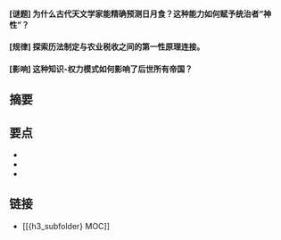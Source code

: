 #### [谜题] 为什么古代天文学家能精确预测日月食？这种能力如何赋予统治者“神性”？


#### [规律] 探索历法制定与农业税收之间的第一性原理连接。


#### [影响] 这种知识-权力模式如何影响了后世所有帝国？


## 摘要


## 要点

- 
- 
- 

## 链接

- [[{h3_subfolder} MOC]]
